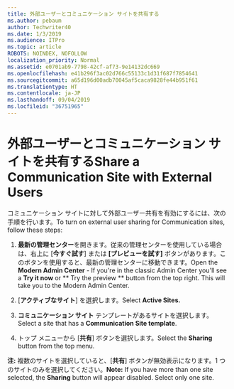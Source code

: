 ```yaml
---
title: 外部ユーザーとコミュニケーション サイトを共有する
ms.author: pebaum
author: Techwriter40
ms.date: 1/3/2019
ms.audience: ITPro
ms.topic: article
ROBOTS: NOINDEX, NOFOLLOW
localization_priority: Normal
ms.assetid: e0701ab9-7798-42cf-af73-9e14132dc669
ms.openlocfilehash: e41b296f3ac02d766c55133c1d31f687f7854641
ms.sourcegitcommit: a65d196d00adb70045af5caca9828fe44b951f61
ms.translationtype: HT
ms.contentlocale: ja-JP
ms.lasthandoff: 09/04/2019
ms.locfileid: "36751965"
---
```

# <a name="share-a-communication-site-with-external-users"></a><span data-ttu-id="e6150-102">外部ユーザーとコミュニケーション サイトを共有する</span><span class="sxs-lookup"><span data-stu-id="e6150-102">Share a Communication Site with External Users</span></span>

<span data-ttu-id="e6150-103">コミュニケーション サイトに対して外部ユーザー共有を有効にするには、次の手順を行います。</span><span class="sxs-lookup"><span data-stu-id="e6150-103">To turn on external user sharing for Communication sites, follow these steps:</span></span> 
  
1. <span data-ttu-id="e6150-p101">**最新の管理センター**を開きます。従来の管理センターを使用している場合は、右上に [**今すぐ試す**] または **[プレビューを試す]** ボタンがあります。このボタンを使用すると、最新の管理センターに移動できます。</span><span class="sxs-lookup"><span data-stu-id="e6150-p101">Open the **Modern Admin Center** - If you're in the classic Admin Center you'll see a **Try it now** or \*\* Try the preview \*\* button from the top right. This will take you to the Modern Admin Center.</span></span> 
  
2. <span data-ttu-id="e6150-106">[**アクティブなサイト**] を選択します。</span><span class="sxs-lookup"><span data-stu-id="e6150-106">Select **Active Sites.**</span></span>
  
3. <span data-ttu-id="e6150-107">**コミュニケーション サイト** テンプレートがあるサイトを選択します。</span><span class="sxs-lookup"><span data-stu-id="e6150-107">Select a site that has a **Communication Site template**.</span></span> 
  
4. <span data-ttu-id="e6150-108">トップ メニューから [**共有**] ボタンを選択します。</span><span class="sxs-lookup"><span data-stu-id="e6150-108">Select the **Sharing** button from the top menu.</span></span> 
  
 <span data-ttu-id="e6150-p102">**注:** 複数のサイトを選択していると、[**共有**] ボタンが無効表示になります。1 つのサイトのみを選択してください。</span><span class="sxs-lookup"><span data-stu-id="e6150-p102">**Note:** If you have more than one site selected, the **Sharing** button will appear disabled. Select only one site.</span></span> 
  

